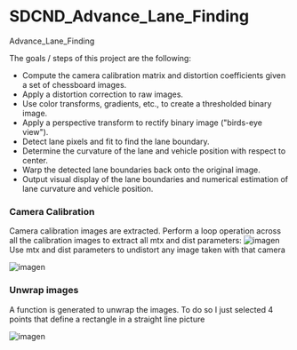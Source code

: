 # SDCND_Advance_Lane_Finding
Advance_Lane_Finding

The goals / steps of this project are the following:

* Compute the camera calibration matrix and distortion coefficients given a set of chessboard images.
* Apply a distortion correction to raw images.
* Use color transforms, gradients, etc., to create a thresholded binary image.
* Apply a perspective transform to rectify binary image ("birds-eye view").
* Detect lane pixels and fit to find the lane boundary.
* Determine the curvature of the lane and vehicle position with respect to center.
* Warp the detected lane boundaries back onto the original image.
* Output visual display of the lane boundaries and numerical estimation of lane curvature and vehicle position.

### Camera Calibration

Camera calibration images are extracted. 
Perform a loop operation across all the calibration images to extract all mtx and dist parameters:
![imagen](https://user-images.githubusercontent.com/41348711/46917754-bb72b380-cfca-11e8-99f0-86c789885039.png)
Use mtx and dist parameters to undistort any image taken with that camera

![imagen](https://user-images.githubusercontent.com/41348711/46917671-e14b8880-cfc9-11e8-9299-165012fee99e.png)


### Unwrap images

A function is generated to unwrap the images. To do so I just selected 4 points that define a rectangle in a straight line picture

![imagen](https://user-images.githubusercontent.com/41348711/46917728-69ca2900-cfca-11e8-9a51-258d33244f74.png)

